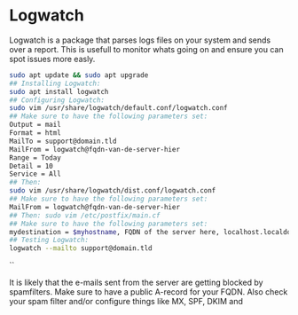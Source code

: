 # Logwatch

Logwatch is a package that parses logs files on your system and sends over a report. This is usefull to monitor whats going on and ensure you can spot issues more easly. 

```bash
sudo apt update && sudo apt upgrade 
## Installing Logwatch: 
sudo apt install logwatch 
## Configuring Logwatch: 
sudo vim /usr/share/logwatch/default.conf/logwatch.conf 
## Make sure to have the following parameters set: 
Output = mail 
Format = html 
MailTo = support@domain.tld 
MailFrom = logwatch@fqdn-van-de-server-hier 
Range = Today 
Detail = 10 
Service = All 
## Then: 
sudo vim /usr/share/logwatch/dist.conf/logwatch.conf 
## Make sure to have the following parameters set: 
MailFrom = logwatch@fqdn-van-de-server-hier 
## Then: sudo vim /etc/postfix/main.cf 
## Make sure to have the following parameters set: 
mydestination = $myhostname, FQDN of the server here, localhost.localdomain, , localhost 
## Testing Logwatch: 
logwatch --mailto support@domain.tld
```

\`\`

It is likely that the e-mails sent from the server are getting blocked by spamfilters. Make sure to have a public A-record for your FQDN. Also check your spam filter and/or configure things like MX, SPF, DKIM and

